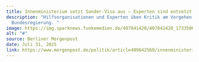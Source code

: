 ```yaml
---
title: Innenministerium setzt Sonder-Visa aus – Experten sind entsetzt
description: "Hilfsorganisationen und Experten üben Kritik am Vorgehen der
  Bundesregierung. "
image: https://img.sparknews.funkemedien.de/407841420/407841420_1733500979_v16_9_1600.webp
alt: "#"
source: Berliner Morgenpost
date: Juli 31, 2025
link: https://www.morgenpost.de/politik/article409642569/innenministerium-setzt-sonder-visa-aus-experten-sind-entsetzt.html
---
```

